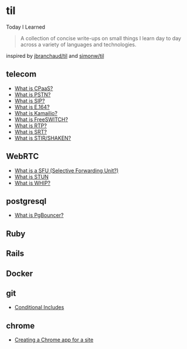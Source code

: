 # til
Today I Learned

> A collection of concise write-ups on small things I learn day to day across a variety of languages and technologies.

inspired by [jbranchaud/til](https://github.com/jbranchaud/til) and [simonw/til](https://github.com/simonw/til)

## telecom

* [What is CPaaS?](https://github.com/ryanwi/til/blob/main/telecom/what-is-CPaaS.md)
* [What is PSTN?](https://github.com/ryanwi/til/blob/main/telecom/what-is-PSTN.md)
* [What is SIP?](https://github.com/ryanwi/til/blob/main/telecom/what-is-SIP.md)
* [What is E.164?](https://github.com/ryanwi/til/blob/main/telecom/what-is-e-164.md)
* [What is Kamailio?](https://github.com/ryanwi/til/blob/main/telecom/what-is-kamailio.md)
* [What is FreeSWITCH?](https://github.com/ryanwi/til/blob/main/telecom/what-is-freeswitch.md)
* [What is RTP?](https://github.com/ryanwi/til/blob/main/telecom/what-is-RTP.md)
* [What is SRT?](https://github.com/ryanwi/til/blob/main/telecom/what-is-SRT.md)
* [What is STIR/SHAKEN?](https://github.com/ryanwi/til/blob/main/telecom/what-is-STIR-SHAKEN.md)

## WebRTC

* [What is a SFU (Selective Forwarding Unit?)](https://github.com/ryanwi/til/blob/main/webrtc/what-is-selective-forwarding-unit.md)
* [What is STUN](https://github.com/ryanwi/til/blob/main/webrtc/what-is-STUN.md)
* [What is WHIP?](https://github.com/ryanwi/til/blob/main/webrtc/what-is-WHIP.md)

## postgresql

* [What is PgBouncer?](https://github.com/ryanwi/til/blob/main/postgresql/what-is-pgbouncer.md)

## Ruby 


## Rails
 

## Docker
 

## git

* [Conditional Includes](https://github.com/ryanwi/til/blob/main/git/conditional-includes.md)

## chrome

* [Creating a Chrome app for a site](https://github.com/ryanwi/til/blob/main/chrome/creating-chrome-app.md)


